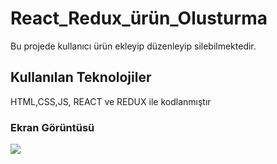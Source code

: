 <h1>React_Redux_ürün_Olusturma</h1>


Bu projede kullanıcı ürün ekleyip düzenleyip silebilmektedir. 


<h2>Kullanılan Teknolojiler</h2>


HTML,CSS,JS, REACT ve REDUX ile kodlanmıştır


<h3>Ekran Görüntüsü</h3>


![](/public/react_redux_ürün_olustur.gif)
# 
